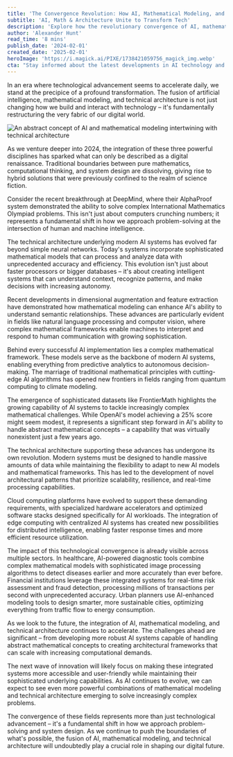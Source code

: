 ```yaml
---
title: 'The Convergence Revolution: How AI, Mathematical Modeling, and Technical Architecture Are Reshaping Our Digital Future'
subtitle: 'AI, Math & Architecture Unite to Transform Tech'
description: 'Explore how the revolutionary convergence of AI, mathematical modeling, and technical architecture is fundamentally transforming our digital landscape. From breakthrough AI systems solving complex mathematical problems to sophisticated technical architectures enabling new possibilities, discover how this fusion is reshaping industries and opening new frontiers in technological innovation.'
author: 'Alexander Hunt'
read_time: '8 mins'
publish_date: '2024-02-01'
created_date: '2025-02-01'
heroImage: 'https://i.magick.ai/PIXE/1738421059756_magick_img.webp'
cta: "Stay informed about the latest developments in AI technology and join our growing community of tech enthusiasts!"
---
```


In an era where technological advancement seems to accelerate daily, we stand at the precipice of a profound transformation. The fusion of artificial intelligence, mathematical modeling, and technical architecture is not just changing how we build and interact with technology – it's fundamentally restructuring the very fabric of our digital world.

![An abstract concept of AI and mathematical modeling intertwining with technical architecture](https://i.magick.ai/PIXE/1738421059760_magick_img.webp)

As we venture deeper into 2024, the integration of these three powerful disciplines has sparked what can only be described as a digital renaissance. Traditional boundaries between pure mathematics, computational thinking, and system design are dissolving, giving rise to hybrid solutions that were previously confined to the realm of science fiction.

Consider the recent breakthrough at DeepMind, where their AlphaProof system demonstrated the ability to solve complex International Mathematics Olympiad problems. This isn't just about computers crunching numbers; it represents a fundamental shift in how we approach problem-solving at the intersection of human and machine intelligence.

The technical architecture underlying modern AI systems has evolved far beyond simple neural networks. Today's systems incorporate sophisticated mathematical models that can process and analyze data with unprecedented accuracy and efficiency. This evolution isn't just about faster processors or bigger databases – it's about creating intelligent systems that can understand context, recognize patterns, and make decisions with increasing autonomy.

Recent developments in dimensional augmentation and feature extraction have demonstrated how mathematical modeling can enhance AI's ability to understand semantic relationships. These advances are particularly evident in fields like natural language processing and computer vision, where complex mathematical frameworks enable machines to interpret and respond to human communication with growing sophistication.

Behind every successful AI implementation lies a complex mathematical framework. These models serve as the backbone of modern AI systems, enabling everything from predictive analytics to autonomous decision-making. The marriage of traditional mathematical principles with cutting-edge AI algorithms has opened new frontiers in fields ranging from quantum computing to climate modeling.

The emergence of sophisticated datasets like FrontierMath highlights the growing capability of AI systems to tackle increasingly complex mathematical challenges. While OpenAI's model achieving a 25% score might seem modest, it represents a significant step forward in AI's ability to handle abstract mathematical concepts – a capability that was virtually nonexistent just a few years ago.

The technical architecture supporting these advances has undergone its own revolution. Modern systems must be designed to handle massive amounts of data while maintaining the flexibility to adapt to new AI models and mathematical frameworks. This has led to the development of novel architectural patterns that prioritize scalability, resilience, and real-time processing capabilities.

Cloud computing platforms have evolved to support these demanding requirements, with specialized hardware accelerators and optimized software stacks designed specifically for AI workloads. The integration of edge computing with centralized AI systems has created new possibilities for distributed intelligence, enabling faster response times and more efficient resource utilization.

The impact of this technological convergence is already visible across multiple sectors. In healthcare, AI-powered diagnostic tools combine complex mathematical models with sophisticated image processing algorithms to detect diseases earlier and more accurately than ever before. Financial institutions leverage these integrated systems for real-time risk assessment and fraud detection, processing millions of transactions per second with unprecedented accuracy. Urban planners use AI-enhanced modeling tools to design smarter, more sustainable cities, optimizing everything from traffic flow to energy consumption.

As we look to the future, the integration of AI, mathematical modeling, and technical architecture continues to accelerate. The challenges ahead are significant – from developing more robust AI systems capable of handling abstract mathematical concepts to creating architectural frameworks that can scale with increasing computational demands.

The next wave of innovation will likely focus on making these integrated systems more accessible and user-friendly while maintaining their sophisticated underlying capabilities. As AI continues to evolve, we can expect to see even more powerful combinations of mathematical modeling and technical architecture emerging to solve increasingly complex problems.

The convergence of these fields represents more than just technological advancement – it's a fundamental shift in how we approach problem-solving and system design. As we continue to push the boundaries of what's possible, the fusion of AI, mathematical modeling, and technical architecture will undoubtedly play a crucial role in shaping our digital future.